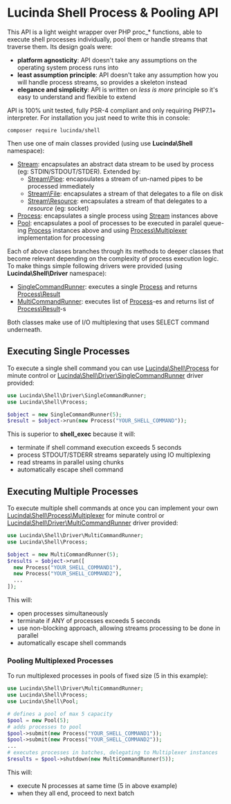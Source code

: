 # Lucinda Shell Process & Pooling API

This API is a light weight wrapper over PHP proc_* functions, able to execute shell processes individually, pool them or handle streams that traverse them. Its design goals were:

- **platform agnosticity**: API doesn't take any assumptions on the operating system process runs into
- **least assumption principle**: API doesn't take any assumption how you will handle process streams, so provides a skeleton instead
- **elegance and simplicity**: API is written on *less is more* principle so it's easy to understand and flexible to extend

API is 100% unit tested, fully PSR-4 compliant and only requiring PHP7.1+ interpreter. For installation you just need to write this in console:

```console
composer require lucinda/shell
```

Then use one of main classes provided (using use **Lucinda\Shell** namespace):

- [Stream](https://github.com/aherne/shell-processes/blob/master/src/Stream.php): encapsulates an abstract data stream to be used by process (eg: STDIN/STDOUT/STDER). Extended by:
    - [Stream\Pipe](https://github.com/aherne/shell-processes/blob/master/src/Stream/Pipe.php): encapsulates a stream of un-named pipes to be processed immediately
    - [Stream\File](https://github.com/aherne/shell-processes/blob/master/src/Stream/File.php): encapsulates a stream of that delegates to a file on disk
    - [Stream\Resource](https://github.com/aherne/shell-processes/blob/master/src/Stream/Resource.php): encapsulates a stream of that delegates to a *resource* (eg: socket)
- [Process](https://github.com/aherne/shell-processes/blob/master/src/Process.php): encapsulates a single process using [Stream](https://github.com/aherne/shell-processes/blob/master/src/Stream.php) instances above
- [Pool](https://github.com/aherne/shell-processes/blob/master/src/Pool.php): encapsulates a pool of processes to be executed in paralel queue-ing [Process](https://github.com/aherne/shell-processes/blob/master/src/Process.php) instances above and using [Process\Multiplexer](https://github.com/aherne/shell-processes/blob/master/src/Process/Multiplexer.php) implementation for processing

Each of above classes branches through its methods to deeper classes that become relevant depending on the complexity of process execution logic. To make things simple following drivers were provided (using **Lucinda\Shell\Driver** namespace):

- [SingleCommandRunner](https://github.com/aherne/shell-processes/blob/master/drivers/SingleCommandRunner.php): executes a single [Process](https://github.com/aherne/shell-processes/blob/master/src/Process.php) and returns [Process\Result](https://github.com/aherne/shell-processes/blob/master/src/Process/Result.php)
- [MultiCommandRunner](https://github.com/aherne/shell-processes/blob/master/drivers/MultiCommandRunner.php): executes list of [Process](https://github.com/aherne/shell-processes/blob/master/src/Process.php)-es and returns list of [Process\Result](https://github.com/aherne/shell-processes/blob/master/src/Process/Result.php)-s

Both classes make use of I/O multiplexing that uses SELECT command underneath.

## Executing Single Processes

To execute a single shell command you can use [Lucinda\Shell\Process](https://github.com/aherne/shell-processes/blob/master/src/Process.php) for minute control or [Lucinda\Shell\Driver\SingleCommandRunner](https://github.com/aherne/shell-processes/blob/master/drivers/SingleCommandRunner.php) driver provided:

```php
use Lucinda\Shell\Driver\SingleCommandRunner;
use Lucinda\Shell\Process;

$object = new SingleCommandRunner(5);
$result = $object->run(new Process("YOUR_SHELL_COMMAND"));
```

This is superior to **shell_exec** because it will:
- terminate if shell command execution exceeds 5 seconds
- process STDOUT/STDERR streams separately using IO multiplexing
- read streams in parallel using chunks
- automatically escape shell command

## Executing Multiple Processes

To execute multiple shell commands at once you can implement your own [Lucinda\Shell\Process\Multiplexer](https://github.com/aherne/shell-processes/blob/master/src/Process\Multiplexer.php) for minute control or [Lucinda\Shell\Driver\MultiCommandRunner](https://github.com/aherne/shell-processes/blob/master/drivers/MultiCommandRunner.php) driver provided:

```php
use Lucinda\Shell\Driver\MultiCommandRunner;
use Lucinda\Shell\Process;

$object = new MultiCommandRunner(5);
$results = $object->run([
  new Process("YOUR_SHELL_COMMAND1"),
  new Process("YOUR_SHELL_COMMAND2"),
  ...
]);
```

This will:
- open processes simultaneously
- terminate if ANY of processes exceeds 5 seconds
- use non-blocking approach, allowing streams processing to be done in parallel
- automatically escape shell commands

### Pooling Multiplexed Processes

To run multiplexed processes in pools of fixed size (5 in this example):

```php
use Lucinda\Shell\Driver\MultiCommandRunner;
use Lucinda\Shell\Process;
use Lucinda\Shell\Pool;

# defines a pool of max 5 capacity
$pool = new Pool(5);
# adds processes to pool
$pool->submit(new Process("YOUR_SHELL_COMMAND1"));
$pool->submit(new Process("YOUR_SHELL_COMMAND2"));
...
# executes processes in batches, delegating to Multiplexer instances
$results = $pool->shutdown(new MultiCommandRunner(5));
```

This will:
- execute N processes at same time (5 in above example)
- when they all end, proceed to next batch
